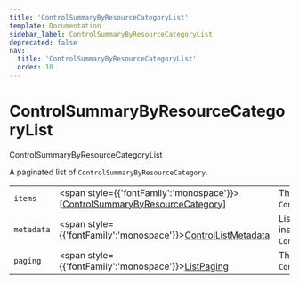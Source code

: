 ```yaml
---
title: 'ControlSummaryByResourceCategoryList'
template: Documentation
sidebar_label: ControlSummaryByResourceCategoryList
deprecated: false
nav:
  title: 'ControlSummaryByResourceCategoryList'
  order: 10
---
```


# ControlSummaryByResourceCategoryList

<div style={{'fontFamily':'monospace'}}><span style={{'fontSize':'1.5rem','fontWeight':500}}>ControlSummaryByResourceCategoryList</span></div>



A paginated list of `ControlSummaryByResourceCategory`.

| | | |
| -- | -- | -- |
| `items` | <span style={{'fontFamily':'monospace'}}>[<a href="/guardrails/docs/reference/graphql/object/ControlSummaryByResourceCategory">ControlSummaryByResourceCategory</a>]</span> | The `items` for this page of `ControlSummaryByResourceCategoryList`. |
| `metadata` | <span style={{'fontFamily':'monospace'}}><a href="/guardrails/docs/reference/graphql/object/ControlListMetadata">ControlListMetadata</a></span> | List metadata information for the instance of `ControlSummaryByResourceCategoryList`. |
| `paging` | <span style={{'fontFamily':'monospace'}}><a href="/guardrails/docs/reference/graphql/object/ListPaging">ListPaging</a></span> | The `paging` information for this page of `ControlSummaryByResourceCategoryList`. |
